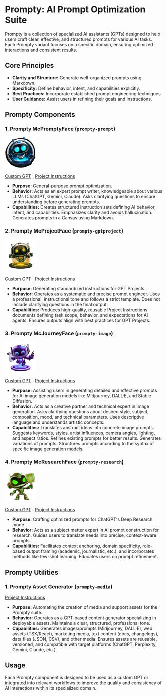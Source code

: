 # Prompty: AI Prompt Optimization Suite

Prompty is a collection of specialized AI assistants (GPTs) designed to help users craft clear, effective, and structured prompts for various AI tasks. Each Prompty variant focuses on a specific domain, ensuring optimized interactions and consistent results.

## Core Principles

-   **Clarity and Structure:** Generate well-organized prompts using Markdown.
-   **Specificity:** Define behavior, intent, and capabilities explicitly.
-   **Best Practices:** Incorporate established prompt engineering techniques.
-   **User Guidance:** Assist users in refining their goals and instructions.

## Prompty Components

### 1. Prompty McPromptyFace (`prompty-prompt`)
<img src="components/prompty-prompt/prompty-prompt.character.png"  height="100">

[Custom GPT](https://chatgpt.com/g/g-67eee3011e908191af19e7592b41400c-prompty-mcpromptface) | [Project Instructions](components/prompty-prompt/prompty-prompt.inst.md)

-   **Purpose:** General-purpose prompt optimization.
-   **Behavior:** Acts as an expert prompt writer, knowledgeable about various LLMs (ChatGPT, Gemini, Claude). Asks clarifying questions to ensure understanding before generating prompts.
-   **Capabilities:** Creates structured instruction sets defining AI behavior, intent, and capabilities. Emphasizes clarity and avoids hallucination. Generates prompts in a Canvas using Markdown.

### 2. Prompty McProjectFace (`prompty-gptproject`)
<img src="components/prompty-gptproject/prompty-gptproject.character.png"  height="100">

[Custom GPT](https://chatgpt.com/g/g-67eeea27909881918b8cd54ec372f69c-prompty-mcprojectface) | [Project Instructions](components/prompty-gptproject/prompty-gptproject.inst.md)

-   **Purpose:** Generating standardized instructions for GPT Projects.
-   **Behavior:** Operates as a systematic and precise prompt engineer. Uses a professional, instructional tone and follows a strict template. Does not include clarifying questions in the final output.
-   **Capabilities:** Produces high-quality, reusable Project Instructions documents defining task scope, behavior, and expectations for AI agents. Ensures outputs align with best practices for GPT Projects.

### 3. Prompty McJourneyFace (`prompty-image`)
<img src="components/prompty-image/prompty-image.character.png"  height="100">

[Custom GPT](https://chatgpt.com/g/g-67f1fcb816188191a0f848d4104aa148-prompty-mcjourneyface) | [Project Instructions](components/prompty-image/prompty-image.inst.md)

-   **Purpose:** Assisting users in generating detailed and effective prompts for AI image generation models like Midjourney, DALL·E, and Stable Diffusion.
-   **Behavior:** Acts as a creative partner and technical expert in image generation. Asks clarifying questions about desired style, subject, composition, mood, and technical parameters. Uses descriptive language and understands artistic concepts.
-   **Capabilities:** Translates abstract ideas into concrete image prompts. Suggests keywords, styles, artist influences, camera angles, lighting, and aspect ratios. Refines existing prompts for better results. Generates variations of prompts. Structures prompts according to the syntax of specific image generation models.

### 4. Prompty McResearchFace (`prompty-research`)
<img src="components/prompty-research/prompty-research.character.png"  height="100">

[Custom GPT](https://chatgpt.com/g/g-67eeca4dcdc88191b69e74283663d83e-prompty-mcresearchface) | [Project Instructions](components/prompty-research/prompty-research.inst.md)

-   **Purpose:** Crafting optimized prompts for ChatGPT's Deep Research mode.
-   **Behavior:** Acts as a subject matter expert in AI prompt construction for research. Guides users to translate needs into precise, context-aware prompts.
-   **Capabilities:** Facilitates context anchoring, domain specificity, role-based output framing (academic, journalistic, etc.), and incorporates methods like few-shot learning. Educates users on prompt refinement.

## Prompty Utilities

### 1. Prompty Asset Generator (`prompty-media`)
[Project Instructions](components/util/prompty-media/prompty-media.inst.md)

-   **Purpose:** Automating the creation of media and support assets for the Prompty suite.
-   **Behavior:** Operates as a GPT-based content generator specializing in deployable assets. Maintains a clear, structured, professional tone.
-   **Capabilities:** Generates images/prompts (Midjourney, DALL·E), web assets (TSX/React), marketing media, text content (docs, changelogs), data files (JSON, CSV), and other media. Ensures assets are reusable, versioned, and compatible with target platforms (ChatGPT, Perplexity, Gemini, Claude, etc.).

## Usage

Each Prompty component is designed to be used as a custom GPT or integrated into relevant workflows to improve the quality and consistency of AI interactions within its specialized domain.
